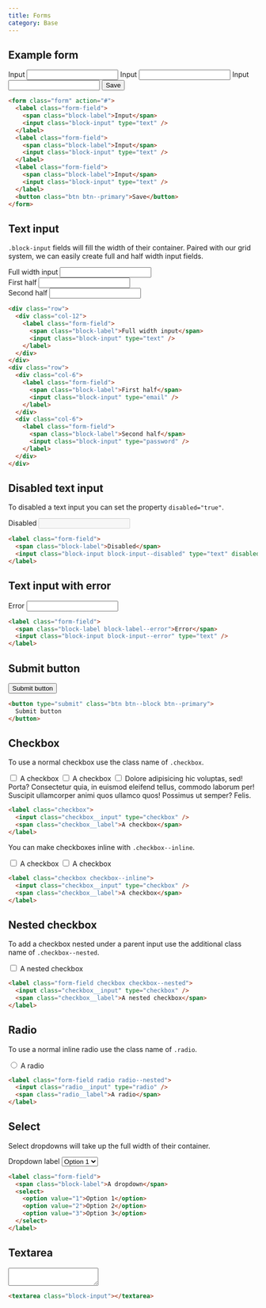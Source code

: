 ```yaml
---
title: Forms
category: Base
---
```


## Example form

<form class="form" action="#">
  <label class="form-field">
    <span class="block-label">Input</span>
    <input class="block-input" type="text" />
  </label>
  <label class="form-field">
    <span class="block-label">Input</span>
    <input class="block-input" type="text" />
  </label>
  <label class="form-field">
    <span class="block-label">Input</span>
    <input class="block-input" type="text" />
  </label>
  <button class="btn btn--primary">Save</button>
</form>

```html
<form class="form" action="#">
  <label class="form-field">
    <span class="block-label">Input</span>
    <input class="block-input" type="text" />
  </label>
  <label class="form-field">
    <span class="block-label">Input</span>
    <input class="block-input" type="text" />
  </label>
  <label class="form-field">
    <span class="block-label">Input</span>
    <input class="block-input" type="text" />
  </label>
  <button class="btn btn--primary">Save</button>
</form>
```

## Text input

`.block-input` fields will fill the width of their container. Paired with our grid system, we can easily create full and half width input fields.

<div class="row">
  <div class="col-12">
    <label class="form-field">
      <span class="block-label">Full width input</span>
      <input class="block-input" type="text" />
    </label>
  </div>
</div>
<div class="row">
  <div class="col-6">
    <label class="form-field">
      <span class="block-label">First half</span>
      <input class="block-input" type="email" />
    </label>
  </div>
  <div class="col-6">
    <label class="form-field">
      <span class="block-label">Second half</span>
      <input class="block-input" type="password" />
    </label>
  </div>
</div>

```html
<div class="row">
  <div class="col-12">
    <label class="form-field">
      <span class="block-label">Full width input</span>
      <input class="block-input" type="text" />
    </label>
  </div>
</div>
<div class="row">
  <div class="col-6">
    <label class="form-field">
      <span class="block-label">First half</span>
      <input class="block-input" type="email" />
    </label>
  </div>
  <div class="col-6">
    <label class="form-field">
      <span class="block-label">Second half</span>
      <input class="block-input" type="password" />
    </label>
  </div>
</div>
```

## Disabled text input

To disabled a text input you can set the property `disabled="true"`.

<label class="form-field">
  <span class="block-label">Disabled</span>
  <input class="block-input block-input--disabled" type="text" disabled="true" />
</label>

```html
<label class="form-field">
  <span class="block-label">Disabled</span>
  <input class="block-input block-input--disabled" type="text" disabled="true" />
</label>
```

## Text input with error

<label class="form-field">
  <span class="block-label block-label--error">Error</span>
  <input class="block-input block-input--error" type="text" />
</label>

```html
<label class="form-field">
  <span class="block-label block-label--error">Error</span>
  <input class="block-input block-input--error" type="text" />
</label>
```

## Submit button

<button type="submit" class="btn btn--block btn--primary">
  Submit button
</button>

```html
<button type="submit" class="btn btn--block btn--primary">
  Submit button
</button>
```

## Checkbox

To use a normal checkbox use the class name of `.checkbox`.

<label class="checkbox">
  <input class="checkbox__input" type="checkbox" />
  <span class="checkbox__label">A checkbox</span>
</label>

<label class="checkbox">
  <input class="checkbox__input" type="checkbox" />
  <span class="checkbox__label">A checkbox</span>
</label>

<label class="checkbox">
  <input class="checkbox__input" type="checkbox" />
  <span class="checkbox__label">
    Dolore adipisicing hic voluptas, sed! Porta? Consectetur quia, in euismod eleifend tellus, commodo laborum per! Suscipit ullamcorper animi quos ullamco quos! Possimus ut semper? Felis.
  </span>
</label>

```html
<label class="checkbox">
  <input class="checkbox__input" type="checkbox" />
  <span class="checkbox__label">A checkbox</span>
</label>
```

You can make checkboxes inline with `.checkbox--inline`.

<label class="checkbox checkbox--inline">
  <input class="checkbox__input" type="checkbox" />
  <span class="checkbox__label">A checkbox</span>
</label>

<label class="checkbox checkbox--inline margin1--left">
  <input class="checkbox__input" type="checkbox" />
  <span class="checkbox__label">A checkbox</span>
</label>

```html
<label class="checkbox checkbox--inline">
  <input class="checkbox__input" type="checkbox" />
  <span class="checkbox__label">A checkbox</span>
</label>
```

## Nested checkbox

To add a checkbox nested under a parent input use the additional class name of `.checkbox--nested`.

<label class="form-field checkbox checkbox--nested">
  <input class="checkbox__input" type="checkbox" />
  <span class="checkbox__label">A nested checkbox</span>
</label>

```html
<label class="form-field checkbox checkbox--nested">
  <input class="checkbox__input" type="checkbox" />
  <span class="checkbox__label">A nested checkbox</span>
</label>
```

## Radio

To use a normal inline radio use the class name of `.radio`.

<label class="form-field radio radio--nested">
  <input class="radio__input" type="radio" />
  <span class="radio__label">A radio</span>
</label>

```html
<label class="form-field radio radio--nested">
  <input class="radio__input" type="radio" />
  <span class="radio__label">A radio</span>
</label>
```

## Select

Select dropdowns will take up the full width of their container.

<label class="form-field">
  <span class="block-label">Dropdown label</span>
  <select>
    <option value="1">Option 1</option>
    <option value="2">Option 2</option>
    <option value="3">Option 3</option>
  </select>
</label>

```html
<label class="form-field">
  <span class="block-label">A dropdown</span>
  <select>
    <option value="1">Option 1</option>
    <option value="2">Option 2</option>
    <option value="3">Option 3</option>
  </select>
</label>
```

## Textarea

<textarea class="block-input"></textarea>

```html
<textarea class="block-input"></textarea>
```
